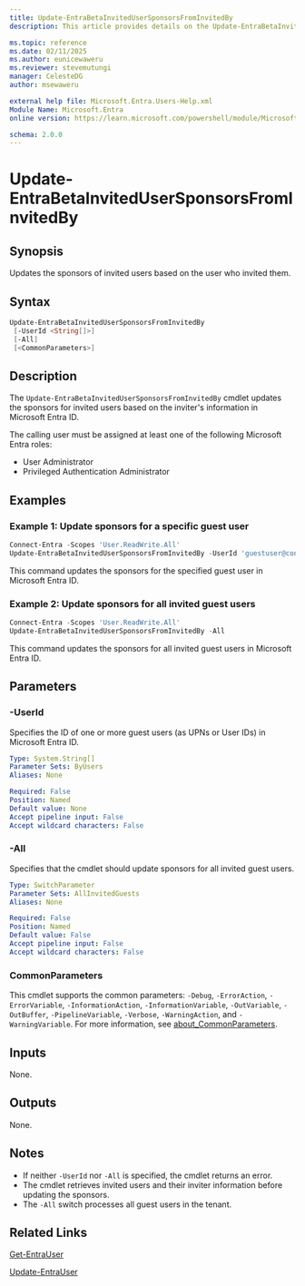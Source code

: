 ```yaml
---
title: Update-EntraBetaInvitedUserSponsorsFromInvitedBy
description: This article provides details on the Update-EntraBetaInvitedUserSponsorsFromInvitedBy command.

ms.topic: reference
ms.date: 02/11/2025
ms.author: eunicewaweru
ms.reviewer: stevemutungi
manager: CelesteDG
author: msewaweru

external help file: Microsoft.Entra.Users-Help.xml
Module Name: Microsoft.Entra
online version: https://learn.microsoft.com/powershell/module/Microsoft.Entra/Update-EntraBetaInvitedUserSponsorsFromInvitedBy

schema: 2.0.0
---
```


# Update-EntraBetaInvitedUserSponsorsFromInvitedBy

## Synopsis

Updates the sponsors of invited users based on the user who invited them.

## Syntax

```powershell
Update-EntraBetaInvitedUserSponsorsFromInvitedBy
 [-UserId <String[]>]
 [-All]
 [<CommonParameters>]
```

## Description

The `Update-EntraBetaInvitedUserSponsorsFromInvitedBy` cmdlet updates the sponsors for invited users based on the inviter's information in Microsoft Entra ID.

The calling user must be assigned at least one of the following Microsoft Entra roles:

- User Administrator
- Privileged Authentication Administrator

## Examples

### Example 1: Update sponsors for a specific guest user

```powershell
Connect-Entra -Scopes 'User.ReadWrite.All'
Update-EntraBetaInvitedUserSponsorsFromInvitedBy -UserId 'guestuser@contoso.com'
```

This command updates the sponsors for the specified guest user in Microsoft Entra ID.

### Example 2: Update sponsors for all invited guest users

```powershell
Connect-Entra -Scopes 'User.ReadWrite.All'
Update-EntraBetaInvitedUserSponsorsFromInvitedBy -All
```

This command updates the sponsors for all invited guest users in Microsoft Entra ID.

## Parameters

### -UserId

Specifies the ID of one or more guest users (as UPNs or User IDs) in Microsoft Entra ID.

```yaml
Type: System.String[]
Parameter Sets: ByUsers
Aliases: None

Required: False
Position: Named
Default value: None
Accept pipeline input: False
Accept wildcard characters: False
```

### -All

Specifies that the cmdlet should update sponsors for all invited guest users.

```yaml
Type: SwitchParameter
Parameter Sets: AllInvitedGuests
Aliases: None

Required: False
Position: Named
Default value: False
Accept pipeline input: False
Accept wildcard characters: False
```

### CommonParameters

This cmdlet supports the common parameters: `-Debug`, `-ErrorAction`, `-ErrorVariable`, `-InformationAction`, `-InformationVariable`, `-OutVariable`, `-OutBuffer`, `-PipelineVariable`, `-Verbose`, `-WarningAction`, and `-WarningVariable`. For more information, see [about_CommonParameters](https://go.microsoft.com/fwlink/?LinkID=113216).

## Inputs

None.

## Outputs

None.

## Notes

- If neither `-UserId` nor `-All` is specified, the cmdlet returns an error.
- The cmdlet retrieves invited users and their inviter information before updating the sponsors.
- The `-All` switch processes all guest users in the tenant.

## Related Links

[Get-EntraUser](Get-EntraBetaUser.md)

[Update-EntraUser](Update-EntraBetaUser.md)

